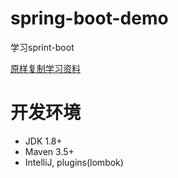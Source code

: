 # spring-boot-demo
学习sprint-boot

[原样复制学习资料](https://github.com/xkcoding/spring-boot-demo)

# 开发环境
- JDK 1.8+
- Maven 3.5+
- IntelliJ, plugins(lombok)

